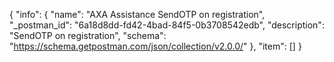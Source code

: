 {
  "info": {
    "name": "AXA Assistance SendOTP on registration",
    "_postman_id": "6a18d8dd-fd42-4bad-84f5-0b3708542edb",
    "description": "SendOTP on registration",
    "schema": "https://schema.getpostman.com/json/collection/v2.0.0/"
  },
  "item": []
}